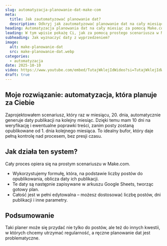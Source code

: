 ```yaml
---
slug: automatyzacja-planowanie-dat-make-com
meta:
  title: Jak zautomatyzować planowanie dat?
  description: Odkryj jak zautomatyzować planowanie dat na cały miesiąc z Make.com i Google Sheets.
heading: Automatyzacja planowania dat na cały miesiąc za pomocą Make.com
leading: W tym wpisie pokażę Ci, jak za pomocą prostego scenariusza w Make.com stworzyć system, który samodzielnie wyznaczy daty publikacji na nadchodzący miesiąc i zapisze je w Google Sheets.
subheading: Jak wyznaczyć daty z wyprzedzeniem?
image:
  alt: make-planowanie-dat
  src: make-planowanie-dat.webp
categories:
  - automatyzacja
date: 2025-10-10
video: https://www.youtube.com/embed/TutajWklejIdWideo?si=TutajWklejIdWideo
draft: true
---
```


## Moje rozwiązanie: automatyzacja, która planuje za Ciebie

Zaprojektowałem scenariusz, który raz w miesiącu, 20. dnia, automatycznie generuje daty publikacji na kolejny miesiąc. Dzięki temu mam 10 dni na weryfikację i ewentualne poprawki treści, zanim posty zostaną opublikowane od 1. dnia kolejnego miesiąca. To idealny bufor, który daje pełną kontrolę nad procesem, bez presji czasu.

## Jak działa ten system?

Cały proces opiera się na prostym scenariuszu w Make.com.

- Wykorzystujemy formułę, która, na podstawie liczby postów do opublikowania, oblicza daty ich publikacji.
- Te daty są następnie zapisywane w arkuszu Google Sheets, tworząc gotowy plan.
- Całość jest w pełni edytowalna – możesz dostosować liczbę postów, dni publikacji i inne parametry.

## Podsumowanie

Taki planer może się przydać nie tylko do postów, ale też do innych kwestii, w których chcemy utrzymać regularność, a ręczne planowanie dat jest problematyczne.
